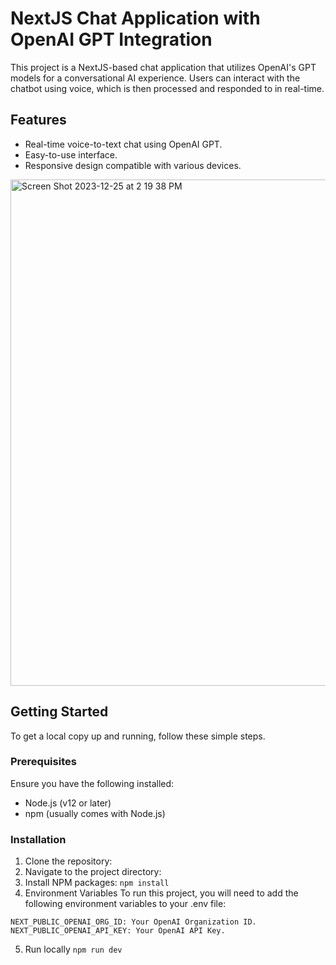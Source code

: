 # NextJS Chat Application with OpenAI GPT Integration

This project is a NextJS-based chat application that utilizes OpenAI's GPT models for a conversational AI experience. Users can interact with the chatbot using voice, which is then processed and responded to in real-time.

## Features

- Real-time voice-to-text chat using OpenAI GPT.
- Easy-to-use interface.
- Responsive design compatible with various devices.
  
<img width="810" alt="Screen Shot 2023-12-25 at 2 19 38 PM" src="https://github.com/Rinzyy/Voice-To-Speech-AI/assets/80165041/2379763c-9820-4e2c-815e-c70c82d3eced">

## Getting Started

To get a local copy up and running, follow these simple steps.

### Prerequisites

Ensure you have the following installed:
- Node.js (v12 or later)
- npm (usually comes with Node.js)

### Installation

1. Clone the repository:
2. Navigate to the project directory:
3. Install NPM packages:
```npm install```
4. Environment Variables
To run this project, you will need to add the following environment variables to your .env file:
```
NEXT_PUBLIC_OPENAI_ORG_ID: Your OpenAI Organization ID.
NEXT_PUBLIC_OPENAI_API_KEY: Your OpenAI API Key.
```
5. Run locally
```npm run dev```
